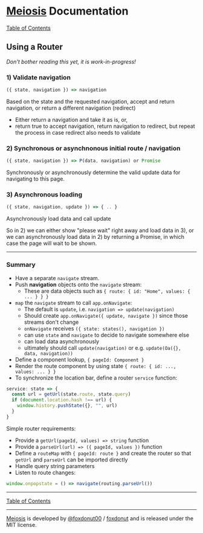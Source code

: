 # [Meiosis](https://meiosis.js.org) Documentation

[Table of Contents](toc.html)

## Using a Router

_Don't bother reading this yet, it is work-in-progress!_

### 1) Validate navigation

```js
({ state, navigation }) => navigation
```

Based on the state and the requested navigation, accept and return navigation, or return a
different navigation (redirect)

- Either return a navigation and take it as is, or,
- return true to accept navigation, return navigation to redirect, but repeat the process in
case redirect also needs to validate

### 2) Synchronous or asynchnonous initial route / navigation

```js
({ state, navigation }) => P(data, navigation) or Promise
```

Synchronously or asynchronously determine the valid update data for navigating to this page.

### 3) Asynchronous loading

```js
({ state, navigation, update }) => { .. }
```

Asynchronously load data and call update

So in 2) we can either show "please wait" right away and load data in 3), or we can
asynchronously load data in 2) by returning a Promise, in which case the page will wait
to be shown.

-----

### Summary

- Have a separate `navigate` stream.
- Push **navigation** objects onto the `navigate` stream:
  - These are data objects such as `{ route: { id: "Home", values: { ... } } }`
- `map` the `navigate` stream to call `app.onNavigate`:
  - The default is `update`, i.e. `navigation => update(navigation)`
  - Should create `app.onNavigate({ update, navigate })` since those streams don't change
  - `onNavigate` receives `({ state: states(), navigation })`
  - can use `state` and `navigate` to decide to navigate somewhere else
  - can load data asynchronously
  - ultimately should call `update(navigation)` or e.g. `update(Oa({}, data, navigation))`
- Define a component lookup, `{ pageId: Component }`
- Render the route component by using state `{ route: { id: ..., values: ... } }`
- To synchronize the location bar, define a router `service` function:

```js
service: state => {
  const url = getUrl(state.route, state.query)
  if (document.location.hash !== url) {
    window.history.pushState({}, "", url)
  }
}
```

Simple router requirements:

- Provide a `getUrl(pageId, values) => string` function
- Provide a `parseUrl(url) => ({ pageId, values })` function
- Define a `routeMap` with `{ pageId: route }` and create the router so that `getUrl` and
`parseUrl` can be imported directly
- Handle query string parameters
- Listen to route changes:

```js
window.onpopstate = () => navigate(routing.parseUrl())
```

-----

[Table of Contents](toc.html)

-----

[Meiosis](https://meiosis.js.org) is developed by
[@foxdonut00](http://twitter.com/foxdonut00) /
[foxdonut](https://github.com/foxdonut)
and is released under the MIT license.
